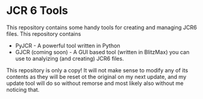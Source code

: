 # JCR 6 Tools
This repository contains some handy tools for creating and managing JCR6 files.
This repository contains

- PyJCR - A powerful tool written in Python
- GJCR (coming soon) - A GUI based tool (written in BlitzMax) you can use to analyizing (and creating) JCR6 files.

This repository is only a copy! It will not make sense to modify any of its contents as they will be reset ot the original on my next update, and my update tool will do so without remorse and most likely also without me noticing that.